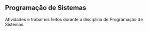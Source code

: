 ## Programação de Sistemas

Atividades e trabalhos feitos durante a disciplina de Programação de Sistemas.
